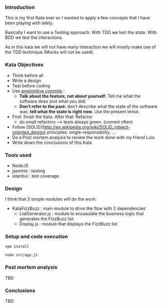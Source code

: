 ### IntroductionThis is my first Kata ever so I wanted to apply a few concepts that I have been playing with lately.Basically I want to use a Testing approach. With TDD we test the state. With BDD we test the interactions.As in this kata we will not have many interaction we will mostly make use of the TDD technique (Mocks will not be used).### Kata Objectives- Think before all- Write a design- Test before coding- Use [preemptive commits](http://arialdomartini.wordpress.com/2012/09/03/pre-emptive-commit-comments/) :  - __Talk about the feature, not about yourself:__ Tell me what the software does (not what you did)  - __Don’t refer to the past:__ don’t describe what the state of the software was: __tell what the state is right now.__ Use the present tense.- First: finish the Kata. After that: Refactor  - do small refactors —> tests always green. (commit often)- Follow [SOLID](http://en.wikipedia.org/wiki/SOLID_(object-oriented_design) principles: single-responsibility, ...- Do a Post mortem analysis to review the work done with my friend Luis.- Write down the conclusions of this Kata ### Tools used- NodeJS- jasmine : testing- istanbul : test coverage### DesignI think that 3 simple modules will do the work:
- KataFizzBuzz : main module to drive the flow with 2 dependencies  - ListGenerator.js : module to encasulate the business logic that generates the FizzBuzz list.  - Display.js : module that displays the FizzBuzz list### Setup and code execution```npm install
node src/app.js```### Post mortem analysisTBD### Conclusions TBD
